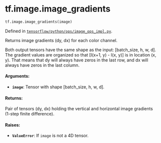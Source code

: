 <div itemscope itemtype="http://developers.google.com/ReferenceObject">
<meta itemprop="name" content="tf.image.image_gradients" />
<meta itemprop="path" content="Stable" />
</div>

# tf.image.image_gradients

``` python
tf.image.image_gradients(image)
```



Defined in [`tensorflow/python/ops/image_ops_impl.py`](https://www.tensorflow.org/code/tensorflow/python/ops/image_ops_impl.py).

Returns image gradients (dy, dx) for each color channel.

Both output tensors have the same shape as the input: [batch_size, h, w,
d]. The gradient values are organized so that [I(x+1, y) - I(x, y)] is in
location (x, y). That means that dy will always have zeros in the last row,
and dx will always have zeros in the last column.

#### Arguments:

* <b>`image`</b>: Tensor with shape [batch_size, h, w, d].


#### Returns:

Pair of tensors (dy, dx) holding the vertical and horizontal image
gradients (1-step finite difference).


#### Raises:

* <b>`ValueError`</b>: If `image` is not a 4D tensor.